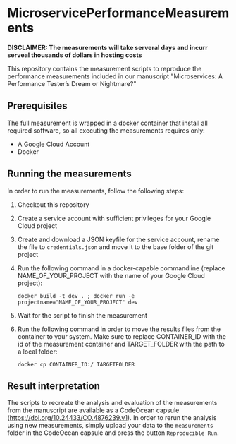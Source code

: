 # MicroservicePerformanceMeasurements
**DISCLAIMER: The measurements will take serveral days and incurr serveal thousands of dollars in hosting costs**

This repository contains the measurement scripts to reproduce the performance measurements included in our manuscript "Microservices: A Performance Tester’s Dream or Nightmare?"

## Prerequisites ##
The full measurement is wrapped in a docker container that install all required software, so all executing the measurements requires only:
* A Google Cloud Account
* Docker 

## Running the measurements ##
In order to run the measurements, follow the following steps:
1. Checkout this repository
2. Create a service account with sufficient privileges for your Google Cloud project
3. Create and download a JSON keyfile for the service account, rename the file to `credentials.json` and move it to the base folder of the git project
4. Run the following command in a docker-capable commandline (replace NAME_OF_YOUR_PROJECT with the name of your Google Cloud project):

   `docker build -t dev . ; docker run -e projectname="NAME_OF_YOUR_PROJECT" dev`
5. Wait for the script to finish the measurement
6. Run the following command in order to move the results files from the container to your system. Make sure to replace CONTAINER_ID with the id of the measurement container and TARGET_FOLDER with the path to a local folder:

   `docker cp CONTAINER_ID:/ TARGETFOLDER`

## Result interpretation ##
The scripts to recreate the analysis and evaluation of the measurements from the manuscript are available as a CodeOcean capsule (https://doi.org/10.24433/CO.4876239.v1). In order to rerun the analysis using new measurements, simply upload your data to the `measurements` folder in the CodeOcean capsule and press the button `Reproducible Run`. 
